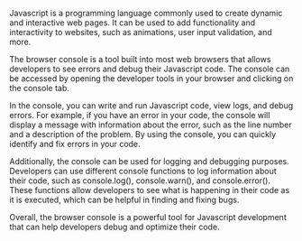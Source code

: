 Javascript is a programming language commonly used to create dynamic and interactive web pages. It can be used to add functionality and interactivity to websites, such as animations, user input validation, and more.

The browser console is a tool built into most web browsers that allows developers to see errors and debug their Javascript code. The console can be accessed by opening the developer tools in your browser and clicking on the console tab.

In the console, you can write and run Javascript code, view logs, and debug errors. For example, if you have an error in your code, the console will display a message with information about the error, such as the line number and a description of the problem. By using the console, you can quickly identify and fix errors in your code.

Additionally, the console can be used for logging and debugging purposes. Developers can use different console functions to log information about their code, such as console.log(), console.warn(), and console.error(). These functions allow developers to see what is happening in their code as it is executed, which can be helpful in finding and fixing bugs.

Overall, the browser console is a powerful tool for Javascript development that can help developers debug and optimize their code.
